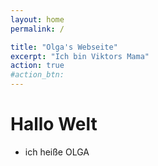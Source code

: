 ```yaml
---
layout: home
permalink: /

title: "Olga's Webseite"
excerpt: "Ich bin Viktors Mama"
action: true
#action_btn:
---
```


# Hallo Welt
- ich heiße OLGA 

